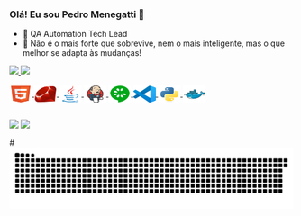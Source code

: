 ### Olá! Eu sou Pedro Menegatti 👋

- 🔭 QA Automation Tech Lead
- 🌱 Não é o mais forte que sobrevive, nem o mais inteligente, mas o que melhor se adapta às mudanças!

<div>
  <a href="https://github.com/pemenegatti">
  <img height="180em" src="https://github-readme-stats.vercel.app/api?username=pemenegatti&show_icons=true&theme=dracula&include_all_commits=true&count_private=true"/> 
  <img height="180em" src="https://github-readme-stats.vercel.app/api/top-langs?username=pemenegatti&layout=compact&langs_count=16&theme-dracula"/> 
</div>
  
<div style="display: inline_block"><br>
  <img align="center" alt="Pedro-HTML" height="30" width="40" src="https://raw.githubusercontent.com/devicons/devicon/master/icons/html5/html5-original.svg">
  <img align="center" alt="Pedro-Ruby" height="30" width="40" src="https://raw.githubusercontent.com/devicons/devicon/master/icons/ruby/ruby-original.svg">
  <img align="center" alt="Pedro-Java" height="30" width="40" src="https://raw.githubusercontent.com/devicons/devicon/master/icons/java/java-original.svg">
  <img align="center" alt="Pedro-Jenkins" height="30" width="40" src="https://raw.githubusercontent.com/devicons/devicon/master/icons/jenkins/jenkins-original.svg">
  <img align="center" alt="Pedro-Cucumber" height="30" width="40" src="https://raw.githubusercontent.com/devicons/devicon/00f02ef57fb7601fd1ddcc2fe6fe670fef3ae3e4/icons/cucumber/cucumber-plain.svg">
  <img align="center" alt="Pedro-Vscode" height="30" width="40" src="https://raw.githubusercontent.com/devicons/devicon/00f02ef57fb7601fd1ddcc2fe6fe670fef3ae3e4/icons/vscode/vscode-original.svg">
  <img align="center" alt="Pedro-Python" height="30" width="40" src="https://raw.githubusercontent.com/devicons/devicon/master/icons/python/python-original.svg">
  <img align="center" alt="Pedro-Docker" height="30" width="40" src="https://raw.githubusercontent.com/devicons/devicon/00f02ef57fb7601fd1ddcc2fe6fe670fef3ae3e4/icons/docker/docker-original.svg">
</div>
  
   ##
 
<div> 
  <a href="https://instagram.com/pemenegatti" target="_blank"><img src="https://img.shields.io/badge/-Instagram-%23E4405F?style=for-the-badge&logo=instagram&logoColor=white" target="_blank"></a>
  <a href="https://www.linkedin.com/in/pedro-menegatti-687059a4/" target="_blank"><img src="https://img.shields.io/badge/-LinkedIn-%230077B5?style=for-the-badge&logo=linkedin&logoColor=white" target="_blank"></a> 
 
  #![Snake animation](https://github.com/pemenegatti/pemenegatti/blob/output/github-contribution-grid-snake.svg)
 
</div>
